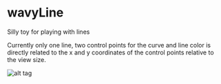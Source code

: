 # wavyLine

Silly toy for playing with lines

Currently only one line, two control points for the curve and line color is directly related to the x and y coordinates of the control points relative to the view size.

![alt tag](wavyLine.gif)
